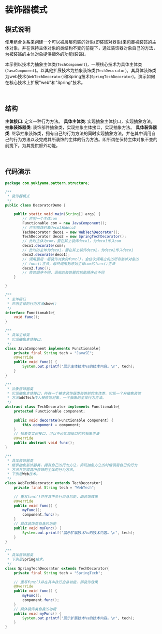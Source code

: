 # 装饰器模式

## 模式说明

使用组合关系来创建一个可以被层层包装的对象(即装饰对器象)来包裹被装饰的主体对象，并在保持主体对象的类结构不变的前提下，通过装饰器对象自己的方法，为被装饰的主体对象提供额外的功能(装饰)。

本示例以技术为抽象主体类(`TechComponent`)，一项核心技术为具体主体类(`JavaComponent`)。以其他扩展技术为抽象装饰类(`TechDecorator`)，其具体装饰类为web技术(`WebTechDecorator`)和Spring技术(`SpringTechDecorator`)。演示如何在核心技术上扩展"web"和"Spring"技术。

<br />

## 结构
**主体接口**: 定义一种行为方法。
**具体主体类**: 实现抽象主体接口，实现抽象方法。
**抽象装饰器类**: 装饰部件抽象类，实现抽象主体接口，实现抽象方法。
**具体装饰器类**: 继承抽象装饰类，拥有自己的行为方法的同时实现抽象方法，并在其中调用自己的行为方法以及完成其所装饰的主体的行为方法。即所谓在保持主体对象不变的前提下，为其提供额外功能。

<br />

## 代码演示
```java
package com.yukiyama.pattern.structure;

/**
 * 装饰器模式
 */
public class DecoratorDemo {

    public static void main(String[] args) {
        // 声明一个主体com
        Functionable com = new JavaComponent();
        // 声明修饰对象deco1和deco2
        TechDecorator deco1 = new WebTechDecorator();
        TechDecorator deco2 = new SpringTechDecorator();
        // 此时主体为com，要在其上装饰deco1，为deco1传入com
        deco1.decorate(com);
        // 此时的主体为deco1，要在其上装饰deco2，为deco2传入deco1
        deco2.decorate(deco1);
        // 调用最后一层装饰对象的func()，会依次调用之前的所有装饰对象的
        // func()方法，最终调用到原始主体com的func()方法
        deco2.func();
        // 修饰顺序不同，调用的装饰器的功能顺序也不同
    }

}

/**
 * 主体接口
 * 声明主体的行为方法show()
 */
interface Functionable{
    void func();
}

/**
 * 具体主体类
 * 实现抽象主体接口。
 */
class JavaComponent implements Functionable{
    private final String tech = "JavaSE";
    @Override
    public void func() {
        System.out.printf("展示主体技术%s的技术内容。\n", tech);
    }
}

/**
 * 抽象装饰器类
 * 实现抽象主体接口，持有一个被本装饰器类装饰前的主体类，实现一个非抽象装饰
 * 方法addTech传入被修饰对象，一个抽象的主体行为方法。
 */
abstract class TechDecorator implements Functionable{
    protected Functionable component;
    
    public void decorate(Functionable component) {
        this.component = component;
    }
    // 抽象类实现接口，可以不必实现接口内的抽象方法
    @Override
    public abstract void func();
}

/**
 * 具体装饰器类
 * 继承抽象装饰器类，拥有自己的行为方法，实现抽象方法的时候调用自己的行为
 * 方法并完成其所装饰的主体的行为方法。
 * 下例是Web技术。
 */
class WebTechDecorator extends TechDecorator{
    private final String tech = "WebTech";
    
    // 重写func()并在其中执行自身功能，即装饰效果
    @Override
    public void func() {
        myFunc();
        component.func();
    }
    // 具体装饰类自身的功能
    public void myFunc() {
        System.out.printf("展示扩展技术%s的技术内容。\n", tech);
    }
}

/**
 * 具体装饰器类
 * 下例是Spring技术。
 */
class SpringTechDecorator extends TechDecorator{
    private final String tech = "SpringTech";
    
    // 重写func()并在其中执行自身功能，即装饰效果
    @Override
    public void func() {
        myFunc();
        component.func();
    }
    // 具体装饰类自身的功能
    public void myFunc() {
        System.out.printf("展示扩展技术%s的技术内容。\n", tech);
    }
}
```
